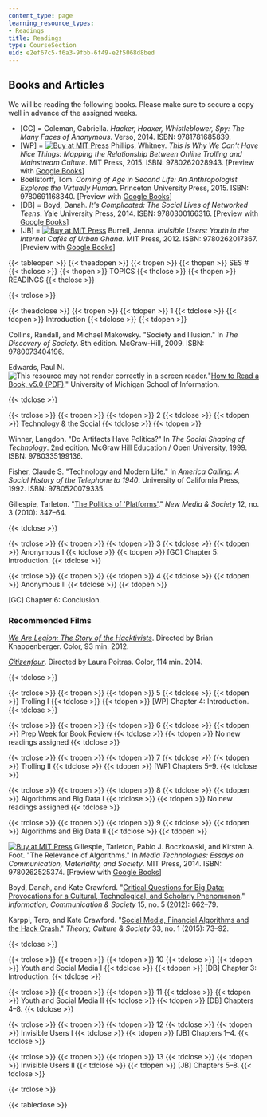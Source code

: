 ```yaml
---
content_type: page
learning_resource_types:
- Readings
title: Readings
type: CourseSection
uid: e2ef67c5-f6a3-9fbb-6f49-e2f5068d8bed
---
```


Books and Articles
------------------

We will be reading the following books. Please make sure to secure a copy well in advance of the assigned weeks.

*   \[GC\] = Coleman, Gabriella. _Hacker, Hoaxer, Whistleblower, Spy: The Many Faces of Anonymous_. Verso, 2014. ISBN: 9781781685839.
*   \[WP\] = [![Buy at MIT Press](/images/mp_logo.gif)](https://mitpress.mit.edu/9780262028943) Phillips, Whitney. _This is Why We Can't Have Nice Things: Mapping the Relationship Between Online Trolling and Mainstream Culture_. MIT Press, 2015. ISBN: 9780262028943. \[Preview with [Google Books](http://books.google.com/books?id=pjYhBwAAQBAJ&pg=PAfrontcover)\]
*   Boellstorff, Tom. _Coming of Age in Second Life: An Anthropologist Explores the Virtually Human_. Princeton University Press, 2015. ISBN: 9780691168340. \[Preview with [Google Books](http://books.google.com/books?id=jlLpCAAAQBAJ&pg=PAfrontcover)\]
*   \[DB\] = Boyd, Danah. _It's Complicated: The Social Lives of Networked Teens_. Yale University Press, 2014. ISBN: 9780300166316. \[Preview with [Google Books](http://books.google.com/books?id=s6PNAgAAQBAJ&pg=PAfrontcover)\]
*   \[JB\] = [![Buy at MIT Press](/images/mp_logo.gif)](https://mitpress.mit.edu/9780262017367) Burrell, Jenna. _Invisible Users: Youth in the Internet Cafés of Urban Ghana_. MIT Press, 2012. ISBN: 9780262017367. \[Preview with [Google Books](http://books.google.com/books?id=dPfn7O2RRbcC&pg=PAfrontcover)\]

{{< tableopen >}}
{{< theadopen >}}
{{< tropen >}}
{{< thopen >}}
SES #
{{< thclose >}}
{{< thopen >}}
TOPICS
{{< thclose >}}
{{< thopen >}}
READINGS
{{< thclose >}}

{{< trclose >}}

{{< theadclose >}}
{{< tropen >}}
{{< tdopen >}}
1
{{< tdclose >}}
{{< tdopen >}}
Introduction
{{< tdclose >}}
{{< tdopen >}}


Collins, Randall, and Michael Makowsky. "Society and Illusion." In _The Discovery of Society_. 8th edition. McGraw-Hill, 2009. ISBN: 9780073404196.

Edwards, Paul N. ![This resource may not render correctly in a screen reader.](/images/inacessible.gif)"[How to Read a Book, v5.0 (PDF)](http://pne.people.si.umich.edu/PDF/howtoread.pdf)." University of Michigan School of Information.


{{< tdclose >}}

{{< trclose >}}
{{< tropen >}}
{{< tdopen >}}
2
{{< tdclose >}}
{{< tdopen >}}
Technology & the Social
{{< tdclose >}}
{{< tdopen >}}


Winner, Langdon. "Do Artifacts Have Politics?" In _The Social Shaping of Technology_. 2nd edition. McGraw Hill Education / Open University, 1999. ISBN: 9780335199136.

Fisher, Claude S. "Technology and Modern Life." In _America Calling: A Social History of the Telephone to 1940_. University of California Press, 1992. ISBN: 9780520079335.

Gillespie, Tarleton. "[The Politics of 'Platforms'](http://dx.doi.org/10.1177/1461444809342738)." _New Media & Society_ 12, no. 3 (2010): 347–64.


{{< tdclose >}}

{{< trclose >}}
{{< tropen >}}
{{< tdopen >}}
3
{{< tdclose >}}
{{< tdopen >}}
Anonymous I
{{< tdclose >}}
{{< tdopen >}}
\[GC\] Chapter 5: Introduction.
{{< tdclose >}}

{{< trclose >}}
{{< tropen >}}
{{< tdopen >}}
4
{{< tdclose >}}
{{< tdopen >}}
Anonymous II
{{< tdclose >}}
{{< tdopen >}}


\[GC\] Chapter 6: Conclusion.

### Recommended Films

[_We Are Legion: The Story of the Hacktivists_](http://www.imdb.com/title/tt2177843/). Directed by Brian Knappenberger. Color, 93 min. 2012.

[_Citizenfour_](http://www.imdb.com/title/tt4044364/?ref_=fn_al_tt_1). Directed by Laura Poitras. Color, 114 min. 2014.


{{< tdclose >}}

{{< trclose >}}
{{< tropen >}}
{{< tdopen >}}
5
{{< tdclose >}}
{{< tdopen >}}
Trolling I
{{< tdclose >}}
{{< tdopen >}}
\[WP\] Chapter 4: Introduction.
{{< tdclose >}}

{{< trclose >}}
{{< tropen >}}
{{< tdopen >}}
6
{{< tdclose >}}
{{< tdopen >}}
Prep Week for Book Review
{{< tdclose >}}
{{< tdopen >}}
No new readings assigned
{{< tdclose >}}

{{< trclose >}}
{{< tropen >}}
{{< tdopen >}}
7
{{< tdclose >}}
{{< tdopen >}}
Trolling II
{{< tdclose >}}
{{< tdopen >}}
\[WP\] Chapters 5–9.
{{< tdclose >}}

{{< trclose >}}
{{< tropen >}}
{{< tdopen >}}
8
{{< tdclose >}}
{{< tdopen >}}
Algorithms and Big Data I
{{< tdclose >}}
{{< tdopen >}}
No new readings assigned
{{< tdclose >}}

{{< trclose >}}
{{< tropen >}}
{{< tdopen >}}
9
{{< tdclose >}}
{{< tdopen >}}
Algorithms and Big Data II
{{< tdclose >}}
{{< tdopen >}}


[![Buy at MIT Press](/images/mp_logo.gif)](https://mitpress.mit.edu/9780262525374) Gillespie, Tarleton, Pablo J. Boczkowski, and Kirsten A. Foot. "The Relevance of Algorithms." In _Media Technologies: Essays on Communication, Materiality, and Society_. MIT Press, 2014. ISBN: 9780262525374. \[Preview with [Google Books](http://books.google.com/books?id=3w23AgAAQBAJ&pg=PA167=onepage)\]

Boyd, Danah, and Kate Crawford. "[Critical Questions for Big Data: Provocations for a Cultural, Technological, and Scholarly Phenomenon](http://dx.doi.org/10.1080/1369118X.2012.678878)." _Information, Communication & Society_ 15, no. 5 (2012): 662–79.

Karppi, Tero, and Kate Crawford. "[Social Media, Financial Algorithms and the Hack Crash](http://dx.doi.org/10.1177/0263276415583139)." _Theory, Culture & Society_ 33, no. 1 (2015): 73–92.


{{< tdclose >}}

{{< trclose >}}
{{< tropen >}}
{{< tdopen >}}
10
{{< tdclose >}}
{{< tdopen >}}
Youth and Social Media I
{{< tdclose >}}
{{< tdopen >}}
\[DB\] Chapter 3: Introduction.
{{< tdclose >}}

{{< trclose >}}
{{< tropen >}}
{{< tdopen >}}
11
{{< tdclose >}}
{{< tdopen >}}
Youth and Social Media II
{{< tdclose >}}
{{< tdopen >}}
\[DB\] Chapters 4–8.
{{< tdclose >}}

{{< trclose >}}
{{< tropen >}}
{{< tdopen >}}
12
{{< tdclose >}}
{{< tdopen >}}
Invisible Users I
{{< tdclose >}}
{{< tdopen >}}
\[JB\] Chapters 1–4.
{{< tdclose >}}

{{< trclose >}}
{{< tropen >}}
{{< tdopen >}}
13
{{< tdclose >}}
{{< tdopen >}}
Invisible Users II
{{< tdclose >}}
{{< tdopen >}}
\[JB\] Chapters 5–8.
{{< tdclose >}}

{{< trclose >}}

{{< tableclose >}}